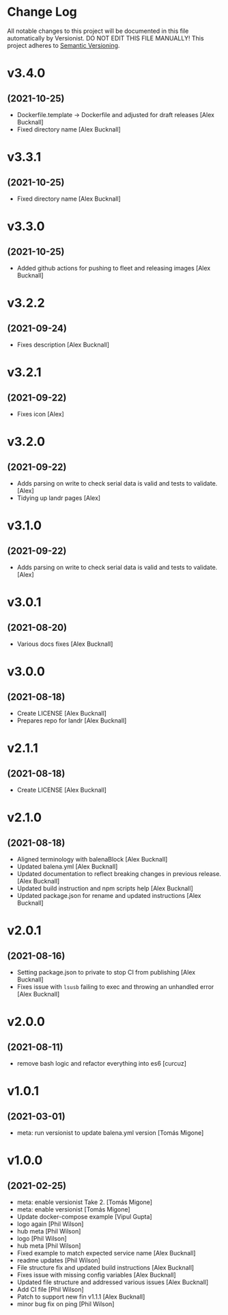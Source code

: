# Change Log

All notable changes to this project will be documented in this file
automatically by Versionist. DO NOT EDIT THIS FILE MANUALLY!
This project adheres to [Semantic Versioning](http://semver.org/).

# v3.4.0
## (2021-10-25)

* Dockerfile.template -> Dockerfile and adjusted for draft releases [Alex Bucknall]
* Fixed directory name [Alex Bucknall]

# v3.3.1
## (2021-10-25)

* Fixed directory name [Alex Bucknall]

# v3.3.0
## (2021-10-25)

* Added github actions for pushing to fleet and releasing images [Alex Bucknall]

# v3.2.2
## (2021-09-24)

* Fixes description [Alex Bucknall]

# v3.2.1
## (2021-09-22)

* Fixes icon [Alex]

# v3.2.0
## (2021-09-22)

* Adds parsing on write to check serial data is valid and tests to validate. [Alex]
* Tidying up landr pages [Alex]

# v3.1.0
## (2021-09-22)

* Adds parsing on write to check serial data is valid and tests to validate. [Alex]

# v3.0.1
## (2021-08-20)

* Various docs fixes [Alex Bucknall]

# v3.0.0
## (2021-08-18)

* Create LICENSE [Alex Bucknall]
* Prepares repo for landr [Alex Bucknall]

# v2.1.1
## (2021-08-18)

* Create LICENSE [Alex Bucknall]

# v2.1.0
## (2021-08-18)

* Aligned terminology with balenaBlock [Alex Bucknall]
* Updated balena.yml [Alex Bucknall]
* Updated documentation to reflect breaking changes in previous release. [Alex Bucknall]
* Updated build instruction and npm scripts help [Alex Bucknall]
* Updated package.json for rename and updated instructions [Alex Bucknall]

# v2.0.1
## (2021-08-16)

* Setting package.json to private to stop CI from publishing [Alex Bucknall]
* Fixes issue with `lsusb` failing to exec and throwing an unhandled error [Alex Bucknall]

# v2.0.0
## (2021-08-11)

* remove bash logic and refactor everything into es6 [curcuz]

# v1.0.1
## (2021-03-01)

* meta: run versionist to update balena.yml version [Tomás Migone]

# v1.0.0
## (2021-02-25)

* meta: enable versionist Take 2. [Tomás Migone]
* meta: enable versionist [Tomás Migone]
* Update docker-compose example [Vipul Gupta]
* logo again [Phil Wilson]
* hub meta [Phil Wilson]
* logo [Phil Wilson]
* hub meta [Phil Wilson]
* Fixed example to match expected service name [Alex Bucknall]
* readme updates [Phil Wilson]
* File structure fix and updated build instructions [Alex Bucknall]
* Fixes issue with missing config variables [Alex Bucknall]
* Updated file structure and addressed various issues [Alex Bucknall]
* Add CI file [Phil Wilson]
* Patch to support new fin v1.1.1 [Alex Bucknall]
* minor bug fix on ping [Phil Wilson]

